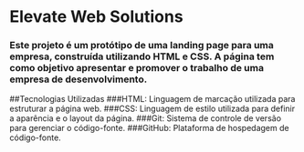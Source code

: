 # Elevate Web Solutions
### Este projeto é um protótipo de uma landing page para uma empresa, construída utilizando HTML e CSS. A página tem como objetivo apresentar e promover o trabalho de uma empresa de desenvolvimento.
##Tecnologias Utilizadas
###HTML: Linguagem de marcação utilizada para estruturar a página web.
###CSS: Linguagem de estilo utilizada para definir a aparência e o layout da página.
###Git: Sistema de controle de versão para gerenciar o código-fonte.
###GitHub: Plataforma de hospedagem de código-fonte.
